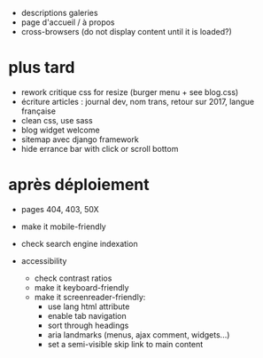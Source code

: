 * descriptions galeries
* page d'accueil / à propos
* cross-browsers (do not display content until it is loaded?)

# plus tard
* rework critique css for resize (burger menu + see blog.css)
* écriture articles : journal dev, nom trans, retour sur 2017, langue française
* clean css, use sass
* blog widget welcome
* sitemap avec django framework
* hide errance bar with click or scroll bottom

# après déploiement
* pages 404, 403, 50X
* make it mobile-friendly
* check search engine indexation

* accessibility
  * check contrast ratios
  * make it keyboard-friendly
  * make it screenreader-friendly:
    * use lang html attribute
    * enable tab navigation
    * sort through headings
    * aria landmarks (menus, ajax comment, widgets...)
    * set a semi-visible skip link to main content
